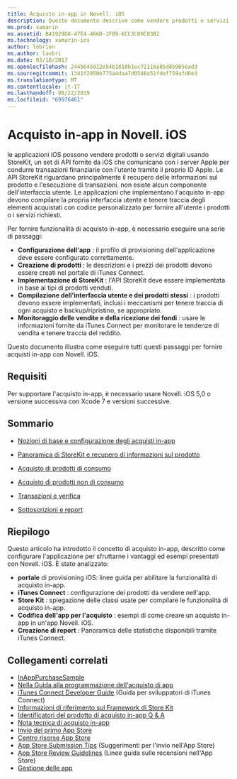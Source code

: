 ```yaml
---
title: Acquisto in-app in Novell. iOS
description: Questo documento descrive come vendere prodotti e servizi digitali usando le API di StoreKit. Sono disponibili collegamenti a guide che illustrano la configurazione, i prodotti utilizzabili, i prodotti non utilizzabili, le transazioni, le sottoscrizioni e altro ancora.
ms.prod: xamarin
ms.assetid: B41929D8-47E4-466D-1F09-6CC3C09C83B2
ms.technology: xamarin-ios
author: lobrien
ms.author: laobri
ms.date: 03/18/2017
ms.openlocfilehash: 2445645012e54b1818b1ec72116a85d8b985ead3
ms.sourcegitcommit: 1341f2950b775a4daa7d0548a51fdef759afd6e3
ms.translationtype: MT
ms.contentlocale: it-IT
ms.lasthandoff: 08/22/2019
ms.locfileid: "69976461"
---
```

# <a name="in-app-purchasing-in-xamarinios"></a>Acquisto in-app in Novell. iOS

le applicazioni iOS possono vendere prodotti o servizi digitali usando StoreKit, un set di API fornite da iOS che comunicano con i server Apple per condurre transazioni finanziarie con l'utente tramite il proprio ID Apple. Le API StoreKit riguardano principalmente il recupero delle informazioni sul prodotto e l'esecuzione di transazioni. non esiste alcun componente dell'interfaccia utente. Le applicazioni che implementano l'acquisto in-app devono compilare la propria interfaccia utente e tenere traccia degli elementi acquistati con codice personalizzato per fornire all'utente i prodotti o i servizi richiesti.

Per fornire funzionalità di acquisto in-app, è necessario eseguire una serie di passaggi:

- **Configurazione dell'app** : il profilo di provisioning dell'applicazione deve essere configurato correttamente.
- **Creazione di prodotti** : le descrizioni e i prezzi dei prodotti devono essere creati nel portale di iTunes Connect.
- **Implementazione di StoreKit** : l'API StoreKit deve essere implementata in base ai tipi di prodotti venduti.
- **Compilazione dell'interfaccia utente e dei prodotti stessi** : i prodotti devono essere implementati, inclusi i meccanismi per tenere traccia di ogni acquisto e backup/ripristino, se appropriato.
- **Monitoraggio delle vendite e della ricezione dei fondi** : usare le informazioni fornite da iTunes Connect per monitorare le tendenze di vendita e tenere traccia del reddito.

Questo documento illustra come eseguire tutti questi passaggi per fornire acquisti in-app con Novell. iOS.

## <a name="requirements"></a>Requisiti

Per supportare l'acquisto in-app, è necessario usare Novell. iOS 5,0 o versione successiva con Xcode 7 e versioni successive.

## <a name="contents"></a>Sommario

* [Nozioni di base e configurazione degli acquisti in-app](~/ios/platform/in-app-purchasing/in-app-purchase-basics-and-configuration.md)

* [Panoramica di StoreKit e recupero di informazioni sul prodotto](~/ios/platform/in-app-purchasing/store-kit-overview-and-retreiving-product-information.md)

* [Acquisto di prodotti di consumo](~/ios/platform/in-app-purchasing/purchasing-consumable-products.md)

* [Acquisto di prodotti non di consumo](~/ios/platform/in-app-purchasing/purchasing-non-consumable-products.md)

* [Transazioni e verifica](~/ios/platform/in-app-purchasing/transactions-and-verification.md)

* [Sottoscrizioni e report](~/ios/platform/in-app-purchasing/subscriptions-and-reporting.md)

## <a name="summary"></a>Riepilogo

Questo articolo ha introdotto il concetto di acquisto in-app, descritto come configurare l'applicazione per sfruttarne i vantaggi ed esempi presentati con Novell. iOS. È stato analizzato:

- **portale** di provisioning iOS: linee guida per abilitare la funzionalità di acquisto in-app.
- **iTunes Connect** : configurazione dei prodotti da vendere nell'app.
- **Store Kit** : spiegazione delle classi usate per compilare le funzionalità di acquisto in-app.
- **Codifica dell'app per l'acquisto** : esempi di come creare un acquisto in-app in un'app Novell. iOS.
- **Creazione di report** : Panoramica delle statistiche disponibili tramite iTunes Connect.


## <a name="related-links"></a>Collegamenti correlati

- [InAppPurchaseSample](https://docs.microsoft.com/samples/xamarin/ios-samples/storekit/)
- [Nella Guida alla programmazione dell'acquisto di app](https://developer.apple.com/library/ios/documentation/NetworkingInternet/Conceptual/StoreKitGuide/Introduction.html)
- [iTunes Connect Developer Guide](https://developer.apple.com/library/ios/documentation/LanguagesUtilities/Conceptual/iTunesConnect_Guide/iTunesConnect_Guide.pdf) (Guida per sviluppatori di iTunes Connect)
- [Informazioni di riferimento sul Framework di Store Kit](https://developer.apple.com/library/ios/documentation/StoreKit/Reference/StoreKit_Collection/StoreKit_Collection.pdf)
- [Identificatori del prodotto di acquisto in-app Q & A](https://developer.apple.com/library/ios/#qa/qa1329/_index.html)
- [Nota tecnica di acquisto in-app](https://developer.apple.com/library/ios/#technotes/tn2259/_index.html)
- [Invio del primo App Store](https://developer.apple.com/library/ios/documentation/IDEs/Conceptual/AppDistributionGuide/Introduction/Introduction.html)
- [Centro risorse App Store](https://developer.apple.com/appstore/index.html)
- [App Store Submission Tips](https://developer.apple.com/appstore/resources/submission/tips.html) (Suggerimenti per l'invio nell'App Store)
- [App Store Review Guidelines](https://developer.apple.com/appstore/resources/approval/guidelines.html) (Linee guida sulle recensioni nell'App Store)
- [Gestione delle app](https://developer.apple.com/appstore/resources/managing/index.html)

